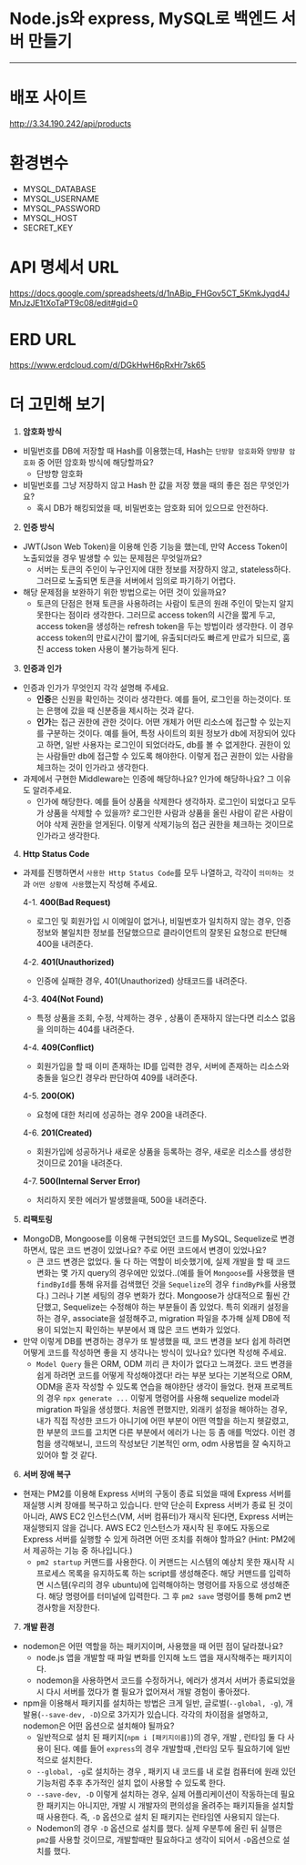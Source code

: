 # Node.js와 express, MySQL로 백엔드 서버 만들기

---

# 배포 사이트

http://3.34.190.242/api/products

# 환경변수

- MYSQL_DATABASE
- MYSQL_USERNAME
- MYSQL_PASSWORD
- MYSQL_HOST
- SECRET_KEY

# API 명세서 URL

https://docs.google.com/spreadsheets/d/1nABip_FHGov5CT_5KmkJyqd4JMnJzJE1tXoTaPT9c08/edit#gid=0

# ERD URL

https://www.erdcloud.com/d/DGkHwH6pRxHr7sk65

# 더 고민해 보기

1. **암호화 방식**

- 비밀번호를 DB에 저장할 때 Hash를 이용했는데, Hash는 `단방향 암호화`와 `양방향 암호화` 중 어떤 암호화 방식에 해당할까요?
  - 단방향 암호화
- 비밀번호를 그냥 저장하지 않고 Hash 한 값을 저장 했을 때의 좋은 점은 무엇인가요?
  - 혹시 DB가 해킹되었을 때, 비밀번호는 암호화 되어 있으므로 안전하다.

2. **인증 방식**

- JWT(Json Web Token)을 이용해 인증 기능을 했는데, 만약 Access Token이 노출되었을 경우 발생할 수 있는 문제점은 무엇일까요?
  - 서버는 토큰의 주인이 누구인지에 대한 정보를 저장하지 않고, stateless하다. 그러므로 노출되면 토큰을 서버에서 임의로 파기하기 어렵다.
- 해당 문제점을 보완하기 위한 방법으로는 어떤 것이 있을까요?
  - 토큰의 단점은 현재 토큰을 사용하려는 사람이 토큰의 원래 주인이 맞는지 알지 못한다는 점이라 생각한다. 그러므로 access token의 시간을 짧게 두고, access token을 생성하는 refresh token을 두는 방법이라 생각한다. 이 경우 access token의 만료시간이 짧기에, 유출되더라도 빠르게 만료가 되므로, 훔친 access token 사용이 불가능하게 된다.

3. **인증과 인가**

- 인증과 인가가 무엇인지 각각 설명해 주세요.
  - **인증**은 신원을 확인하는 것이라 생각한다. 예를 들어, 로그인을 하는것이다. 또는 은행에 갔을 때 신분증을 제시하는 것과 같다.
  - **인가**는 접근 권한에 관한 것이다. 어뗜 개체가 어떤 리소스에 접근할 수 있는지를 구분하는 것이다. 예를 들어, 특정 사이트의 회원 정보가 db에 저장되어 있다고 하면, 일반 사용자는 로그인이 되었더라도, db를 볼 수 없게한다. 권한이 있는 사람들만 db에 접근할 수 있도록 해야한다. 이렇게 접근 권한이 있는 사람을 체크하는 것이 인가라고 생각한다.
- 과제에서 구현한 Middleware는 인증에 해당하나요? 인가에 해당하나요? 그 이유도 알려주세요.
  - 인가에 해당한다. 예를 들어 상품을 삭제한다 생각하자. 로그인이 되었다고 모두가 상품을 삭제할 수 있을까? 로그인한 사람과 상품을 올린 사람이 같은 사람이어야 삭제 권한을 얻게된다. 이렇게 삭제기능의 접근 권한을 체크하는 것이므로 인가라고 생각한다.

4. **Http Status Code**

- 과제를 진행하면서 `사용한 Http Status Code`를 모두 나열하고, 각각이 `의미하는 것`과 `어떤 상황에 사용`했는지 작성해 주세요.

  4-1. **400(Bad Request)**

  - 로그인 및 회원가입 시 이메일이 없거나, 비밀번호가 일치하지 않는 경우, 인증 정보와 불일치한 정보를 전달했으므로 클라이언트의 잘못된 요청으로 판단해 400을 내려준다.

  4-2. **401(Unauthorized)**

  - 인증에 실패한 경우, 401(Unauthorized) 상태코드를 내려준다.

  4-3. **404(Not Found)**

  - 특정 상품을 조회, 수정, 삭제하는 경우 , 상품이 존재하지 않는다면 리소스 없음을 의미하는 404를 내려준다.

  4-4. **409(Conflict)**

  - 회원가입을 할 때 이미 존재하는 ID를 입력한 경우, 서버에 존재하는 리소스와 충돌을 일으킨 경우라 판단하여 409를 내려준다.

  4-5. **200(OK)**

  - 요청에 대한 처리에 성공하는 경우 200을 내려준다.

  4-6. **201(Created)**

  - 회원가입에 성공하거나 새로운 상품을 등록하는 경우, 새로운 리소스를 생성한 것이므로 201을 내려준다.

  4-7. **500(Internal Server Error)**

  - 처리하지 못한 에러가 발생했을때, 500을 내려준다.

5. **리팩토링**

- MongoDB, Mongoose를 이용해 구현되었던 코드를 MySQL, Sequelize로 변경하면서, 많은 코드 변경이 있었나요? 주로 어떤 코드에서 변경이 있었나요?
  - 큰 코드 변경은 없었다. 둘 다 하는 역할이 비슷했기에, 실제 개발을 할 때 코드 변화는 몇 가지 query의 경우에만 있었다..(예를 들어 `Mongoose`를 사용했을 땐 `findById`를 통해 유저를 검색했던 것을 `Sequelize`의 경우 `findByPk`를 사용했다.)
    그러나 기본 세팅의 경우 변화가 컸다. Mongoose가 상대적으로 훨씬 간단했고, Sequelize는 수정해야 하는 부분들이 좀 있었다. 특히 외래키 설정을 하는 경우, associate을 설정해주고, migration 파일을 추가해 실제 DB에 적용이 되었는지 확인하는 부분에서 꽤 많은 코드 변화가 있었다.
- 만약 이렇게 DB를 변경하는 경우가 또 발생했을 때, 코드 변경을 보다 쉽게 하려면 어떻게 코드를 작성하면 좋을 지 생각나는 방식이 있나요? 있다면 작성해 주세요.
  - `Model Query` 들은 ORM, ODM 끼리 큰 차이가 없다고 느껴졌다. 코드 변경을 쉽게 하려면 코드를 어떻게 작성해야겠다! 라는 부분 보다는 기본적으로 ORM, ODM을 혼자 작성할 수 있도록 연습을 해야한단 생각이 들었다. 현재 프로젝트의 경우 `npx generate ...` 이렇게 명령어를 사용해 sequelize model과 migration 파일을 생성했다. 처음엔 편했지만, 외래키 설정을 해야하는 경우, 내가 직접 작성한 코드가 아니기에 어떤 부분이 어떤 역할을 하는지 헷갈렸고, 한 부분의 코드를 고치면 다른 부분에서 에러가 나는 등 좀 애를 먹었다. 이런 경험을 생각해보니, 코드의 작성보단 기본적인 orm, odm 사용법을 잘 숙지하고 있어야 할 것 같다.

6. **서버 장애 복구**

- 현재는 PM2를 이용해 Express 서버의 구동이 종료 되었을 때에 Express 서버를 재실행 시켜 장애를 복구하고 있습니다. 만약 단순히 Express 서버가 종료 된 것이 아니라, AWS EC2 인스턴스(VM, 서버 컴퓨터)가 재시작 된다면, Express 서버는 재실행되지 않을 겁니다. AWS EC2 인스턴스가 재시작 된 후에도 자동으로 Express 서버를 실행할 수 있게 하려면 어떤 조치를 취해야 할까요?
  (Hint: PM2에서 제공하는 기능 중 하나입니다.)
  - `pm2 startup` 커맨드를 사용한다. 이 커맨드는 시스템의 예상치 못한 재시작 시 프로세스 목록을 유지하도록 하는 script를 생성해준다. 해당 커맨드를 입력하면 시스템(우리의 경우 ubuntu)에 입력해야하는 명령어를 자동으로 생성해준다. 해당 명령어를 터미널에 입력한다. 그 후 `pm2 save` 명령어를 통해 pm2 변경사항을 저장한다.

7. **개발 환경**

- nodemon은 어떤 역할을 하는 패키지이며, 사용했을 때 어떤 점이 달라졌나요?
  - node.js 앱을 개발할 때 파일 변화를 인지해 노드 앱을 재시작해주는 패키지이다.
  - nodemon을 사용하면서 코드를 수정하거나, 에러가 생겨서 서버가 종료되었을 시 다시 서버를 껐다가 켤 필요가 없어져서 개발 경험이 좋아졌다.
- npm을 이용해서 패키지를 설치하는 방법은 크게 일반, 글로벌(`--global, -g`), 개발용(`--save-dev, -D`)으로 3가지가 있습니다. 각각의 차이점을 설명하고, nodemon은 어떤 옵션으로 설치해야 될까요?
  - 일반적으로 설치 된 패키지(`npm i [패키지이름]`)의 경우, 개발 , 런타임 둘 다 사용이 된다. 예를 들어 `express`의 경우 개발할때 ,런타임 모두 필요하기에 일반적으로 설치한다.
  - `--global, -g`로 설치하는 경우 , 패키지 내 코드를 내 로컬 컴퓨터에 원래 있던 기능처럼 추후 추가적인 설치 없이 사용할 수 있도록 한다.
  - `--save-dev, -D` 이렇게 설치하는 경우, 실제 어플리케이션이 작동하는데 필요한 패키지는 아니지만, 개발 시 개발자의 편의성을 올려주는 패키지들을 설치할 때 사용한다. 즉, `-D` 옵션으로 설치 된 패키지는 런타임엔 사용되지 않는다.
  - Nodemon의 경우 `-D` 옵션으로 설치를 했다. 실제 우분투에 올린 뒤 실행은 `pm2`를 사용할 것이므로, 개발할때만 필요하다고 생각이 되어서 `-D`옵션으로 설치를 했다.
